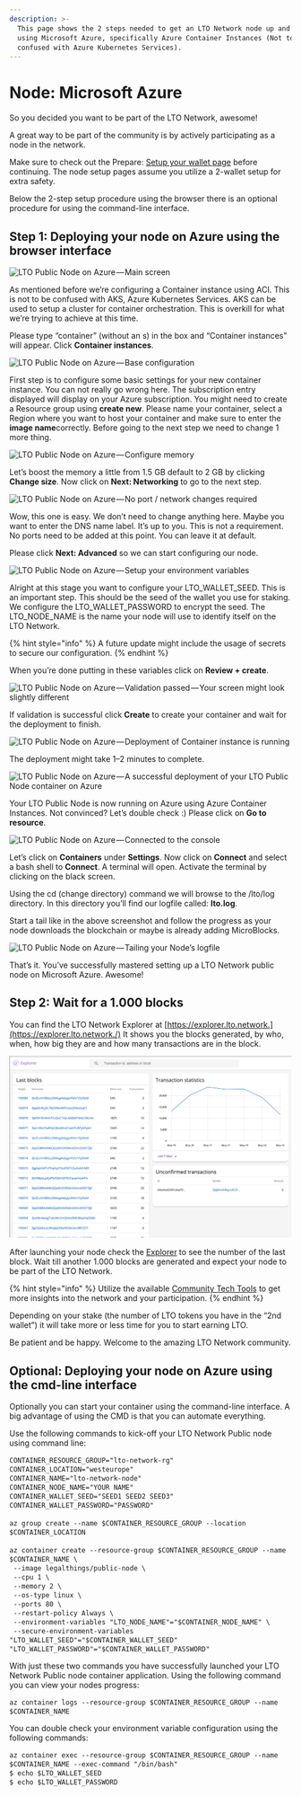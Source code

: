 ```yaml
---
description: >-
  This page shows the 2 steps needed to get an LTO Network node up and running
  using Microsoft Azure, specifically Azure Container Instances (Not to be
  confused with Azure Kubernetes Services).
---
```


# Node: Microsoft Azure

So you decided you want to be part of the LTO Network, awesome!

A great way to be part of the community is by actively participating as a node in the network. 

Make sure to check out the Prepare: [Setup your wallet page](https://app.gitbook.com/@ltonetwork/s/project/~/edit/drafts/-LfnlY2o1T-oAq3ytEpO/community-area/mining-staking/prepare-setup-your-wallet) before continuing. The node setup pages assume you utilize a 2-wallet setup for extra safety.

Below the 2-step setup procedure using the browser there is an optional procedure for using the command-line interface.

## **Step 1: Deploying your node on Azure using the browser interface**

![LTO Public Node on Azure&#x200A;&#x2014;&#x200A;Main screen](https://cdn-images-1.medium.com/max/2400/1*TseFOVybCXuanMw82cV_oQ.png)

As mentioned before we’re configuring a Container instance using ACI. This is not to be confused with AKS, Azure Kubernetes Services. AKS can be used to setup a cluster for container orchestration. This is overkill for what we’re trying to achieve at this time.

Please type “container” \(without an s\) in the box and “Container instances” will appear. Click **Container instances**.

![LTO Public Node on Azure&#x200A;&#x2014;&#x200A;Base configuration](https://cdn-images-1.medium.com/max/2400/1*D3tcLPGLm_wvYcU--h2ygA.png)

First step is to configure some basic settings for your new container instance. You can not really go wrong here. The subscription entry displayed will display on your Azure subscription. You might need to create a Resource group using **create new**. Please name your container, select a Region where you want to host your container and make sure to enter the **image name**correctly. Before going to the next step we need to change 1 more thing.

![LTO Public Node on Azure&#x200A;&#x2014;&#x200A;Configure memory](https://cdn-images-1.medium.com/max/2400/1*M2xBigWwtitZ7ORkcXqFDg.png)

Let’s boost the memory a little from 1.5 GB default to 2 GB by clicking **Change size**. Now click on **Next: Networking** to go to the next step.

![LTO Public Node on Azure&#x200A;&#x2014;&#x200A;No port / network changes required](https://cdn-images-1.medium.com/max/2400/1*5fxgkx0kyPn3vSq0RXi4fQ.png)

Wow, this one is easy. We don’t need to change anything here. Maybe you want to enter the DNS name label. It’s up to you. This is not a requirement. No ports need to be added at this point. You can leave it at default.

Please click **Next: Advanced** so we can start configuring our node.

![LTO Public Node on Azure&#x200A;&#x2014;&#x200A;Setup your environment variables](https://cdn-images-1.medium.com/max/2400/1*WbZFJ90fLdFPPSDQN6R51A.png)

Alright at this stage you want to configure your LTO\_WALLET\_SEED. This is an important step. This should be the seed of the wallet you use for staking. We configure the LTO\_WALLET\_PASSWORD to encrypt the seed. The LTO\_NODE\_NAME is the name your node will use to identify itself on the LTO Network.

{% hint style="info" %}
A future update might include the usage of secrets to secure our configuration.
{% endhint %}

When you’re done putting in these variables click on **Review + create**.

![LTO Public Node on Azure&#x200A;&#x2014;&#x200A;Validation passed&#x200A;&#x2014;&#x200A;Your screen might look slightly different](https://cdn-images-1.medium.com/max/2400/1*c7ogo7KfeBgsc1sGcpibjQ.png)

If validation is successful click **Create** to create your container and wait for the deployment to finish.

![LTO Public Node on Azure&#x200A;&#x2014;&#x200A;Deployment of Container instance is running](https://cdn-images-1.medium.com/max/2400/1*SJmz6YOL8Ltnkswq2kDHgg.png)

The deployment might take 1–2 minutes to complete.

![LTO Public Node on Azure&#x200A;&#x2014;&#x200A;A successful deployment of your LTO Public Node container on Azure](https://cdn-images-1.medium.com/max/2400/1*idBIXedXKJ1B1SOuAZ0Jow.png)

Your LTO Public Node is now running on Azure using Azure Container Instances. Not convinced? Let’s double check :\) Please click on **Go to resource**.

![LTO Public Node on Azure&#x200A;&#x2014;&#x200A;Connected to the console](https://cdn-images-1.medium.com/max/2400/1*i09LFIhxy-L4IF_11KOj2A.png)

Let’s click on **Containers** under **Settings**. Now click on **Connect** and select a bash shell to **Connect**. A terminal will open. Activate the terminal by clicking on the black screen.

Using the cd \(change directory\) command we will browse to the /lto/log directory. In this directory you’ll find our logfile called: **lto.log**.

Start a tail like in the above screenshot and follow the progress as your node downloads the blockchain or maybe is already adding MicroBlocks.

![LTO Public Node on Azure&#x200A;&#x2014;&#x200A;Tailing your Node&#x2019;s logfile](https://cdn-images-1.medium.com/max/2400/1*wdZQgT9MFEBlCRneOQReWg.png)

That’s it. You’ve successfully mastered setting up a LTO Network public node on Microsoft Azure. Awesome!

## **Step 2: Wait for a 1.000 blocks**

You can find the LTO Network Explorer at [https://explorer.lto.network.](https://explorer.lto.network./) It shows you the blocks generated, by who, when, how big they are and how many transactions are in the block.

![](../../.gitbook/assets/image%20%282%29.png)

After launching your node check the [Explorer](https://explorer.ltonetwork.com/dashboard) to see the number of the last block. Wait till another 1.000 blocks are generated and expect your node to be part of the LTO Network.

{% hint style="info" %}
Utilize the available [Community Tech Tools](../network-overview-tools.md) to get more insights into the network and your participation.
{% endhint %}

Depending on your stake \(the number of LTO tokens you have in the “2nd wallet”\) it will take more or less time for you to start earning LTO.

Be patient and be happy. Welcome to the amazing LTO Network community.

## **Optional: Deploying your node on Azure using the cmd-line interface**

Optionally you can start your container using the command-line interface. A big advantage of using the CMD is that you can automate everything.

Use the following commands to kick-off your LTO Network Public node using command line:

```text
CONTAINER_RESOURCE_GROUP="lto-network-rg"
CONTAINER_LOCATION="westeurope"
CONTAINER_NAME="lto-network-node"
CONTAINER_NODE_NAME="YOUR NAME"
CONTAINER_WALLET_SEED="SEED1 SEED2 SEED3"
CONTAINER_WALLET_PASSWORD="PASSWORD"

az group create --name $CONTAINER_RESOURCE_GROUP --location $CONTAINER_LOCATION

az container create --resource-group $CONTAINER_RESOURCE_GROUP --name $CONTAINER_NAME \
 --image legalthings/public-node \
 --cpu 1 \
 --memory 2 \
 --os-type linux \
 --ports 80 \
 --restart-policy Always \
 --environment-variables "LTO_NODE_NAME"="$CONTAINER_NODE_NAME" \
 --secure-environment-variables "LTO_WALLET_SEED"="$CONTAINER_WALLET_SEED" "LTO_WALLET_PASSWORD"="$CONTAINER_WALLET_PASSWORD"
```

With just these two commands you have successfully launched your LTO Network Public node container application. Using the following command you can view your nodes progress:

```text
az container logs --resource-group $CONTAINER_RESOURCE_GROUP --name $CONTAINER_NAME
```

You can double check your environment variable configuration using the following commands:

```text
az container exec --resource-group $CONTAINER_RESOURCE_GROUP --name $CONTAINER_NAME --exec-command "/bin/bash"
$ echo $LTO_WALLET_SEED 
$ echo $LTO_WALLET_PASSWORD 
```

